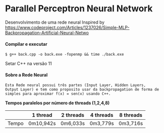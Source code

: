 # Parallel Perceptron Neural Network
Desenvolvimento de uma rede neural 
Inspired by https://www.codeproject.com/Articles/1237026/Simple-MLP-Backpropagation-Artificial-Neural-Netwo

#### Compilar e executar

    $ g++ back.cpp -o back.exe -fopenmp && time ./back.exe
    
 Setar C++ na versão 11

#### Sobre a Rede Neural
    
    Esta Rede neural possui três partes (Input Layer, Hidden Layers, Output Layer) e tem como proposito usar da backpropagation de forma de simples para aproximar f(x) = sen(x) usando C++.
    

**Tempos paralelos por número de threads (1,2,4,8)**

|                     | 1 thread  | 2 threads | 4 threads | 8 threads |
| ------------------- | --------- | --------- | --------- | --------- |
| Tempo               | 0m10,942s | 0m6,033s  | 0m3,779s  | 0m3,716s  |
